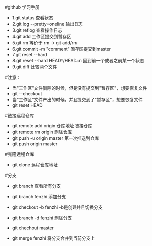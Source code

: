 #github 学习手册
+ 1.git status                查看状态
+ 2.git log --pretty=oneline  输出日志
+ 3.git reflog                查看操作日志
+ 4.git add <filename>        工作区提交到暂存区
+ 5.git rm <filename>         等价于 rm <filename> -> git add/rm <filename>
+ 6.git commit -m "comment"   暂存区提交到master
+ 7.git reset --hard <id>     
+ 8.git reset --hard HEAD^/HEAD~n 回到前一个或者之前某一个状态
+ 9.git diff <filename>       比较两个文件


#注意：
+ 当"工作区"文件删除的时候，但是没有提交到"暂存区"，想要恢复文件
+ git --checkout <filename>
+ 当"工作区"文件产出的时候，并且提交到了"暂存区"，想要恢复文件
+ git reset HEAD <filename>

#链接远程仓库
+ git remote add origin 仓库地址    链接仓库
+ git remote rm origin              删除仓库
+ git push -u  origin master        第一次推送到仓库
+ git push  origin master

#克隆远程仓库
+ git clone 远程仓库地址

#分支
+ git branch               查看所有分支
+ git branch fenzhi        添加分支
+ git checkout -b fenzhi   -b是创建并且切换分支
+ git branch -d fenzhi     删除分支

+ git chechout master
+ git merge fenzhi         将分支合并到当前分支上
